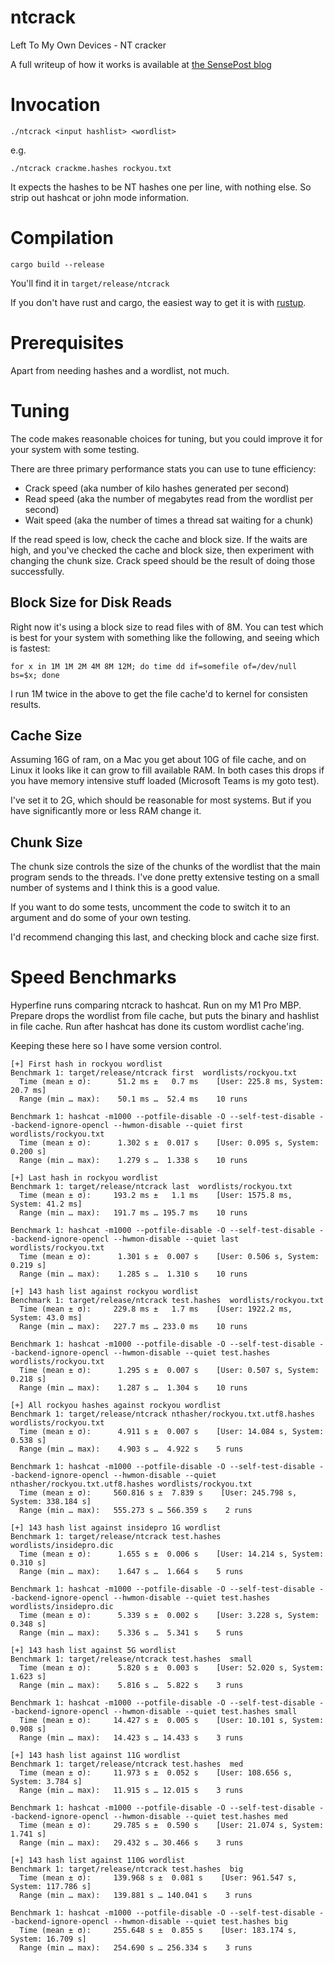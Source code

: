 # ntcrack

Left To My Own Devices - NT cracker

A full writeup of how it works is available at [the SensePost blog](https://sensepost.com/blog/2022/left-to-my-own-devices-fast-ntcracking-in-rust/)

# Invocation

`./ntcrack <input hashlist> <wordlist>`

e.g.

`./ntcrack crackme.hashes rockyou.txt`

It expects the hashes to be NT hashes one per line, with nothing else. So strip out hashcat or john mode information.

# Compilation

`cargo build --release`

You'll find it in `target/release/ntcrack`

If you don't have rust and cargo, the easiest way to get it is with [rustup](https://rustup.rs).

# Prerequisites

Apart from needing hashes and a wordlist, not much.

# Tuning

The code makes reasonable choices for tuning, but you could improve it for your system with some testing.

There are three primary performance stats you can use to tune efficiency:

* Crack speed (aka number of kilo hashes generated per second)
* Read speed (aka the number of megabytes read from the wordlist per second)
* Wait speed (aka the number of times a thread sat waiting for a chunk)

If the read speed is low, check the cache and block size. If the waits are high, and you've checked the cache and block size, then experiment with changing the chunk size. Crack speed should be the result of doing those successfully.

## Block Size for Disk Reads

Right now it's using a block size to read files with of 8M. You can test which is best for your system with something like the following, and seeing which is fastest:

`for x in 1M 1M 2M 4M 8M 12M; do time dd if=somefile of=/dev/null bs=$x; done`

I run 1M twice in the above to get the file cache'd to kernel for consisten results.

## Cache Size

Assuming 16G of ram, on a Mac you get about 10G of file cache, and on Linux it looks like it can grow to fill available RAM. In both cases this drops if you have memory intensive stuff loaded (Microsoft Teams is my goto test).

I've set it to 2G, which should be reasonable for most systems. But if you have significantly more or less RAM change it.

## Chunk Size

The chunk size controls the size of the chunks of the wordlist that the main program sends to the threads. I've done pretty extensive testing on a small number of systems and I think this is a good value.

If you want to do some tests, uncomment the code to switch it to an argument and do some of your own testing.

I'd recommend changing this last, and checking block and cache size first.

# Speed Benchmarks

Hyperfine runs comparing ntcrack to hashcat.
Run on my M1 Pro MBP.
Prepare drops the wordlist from file cache, but puts the binary and hashlist in file cache.
Run after hashcat has done its custom wordlist cache'ing.

Keeping these here so I have some version control.

```
[+] First hash in rockyou wordlist
Benchmark 1: target/release/ntcrack first  wordlists/rockyou.txt
  Time (mean ± σ):      51.2 ms ±   0.7 ms    [User: 225.8 ms, System: 20.7 ms]
  Range (min … max):    50.1 ms …  52.4 ms    10 runs
 
Benchmark 1: hashcat -m1000 --potfile-disable -O --self-test-disable --backend-ignore-opencl --hwmon-disable --quiet first wordlists/rockyou.txt
  Time (mean ± σ):      1.302 s ±  0.017 s    [User: 0.095 s, System: 0.200 s]
  Range (min … max):    1.279 s …  1.338 s    10 runs
 
[+] Last hash in rockyou wordlist
Benchmark 1: target/release/ntcrack last  wordlists/rockyou.txt
  Time (mean ± σ):     193.2 ms ±   1.1 ms    [User: 1575.8 ms, System: 41.2 ms]
  Range (min … max):   191.7 ms … 195.7 ms    10 runs
 
Benchmark 1: hashcat -m1000 --potfile-disable -O --self-test-disable --backend-ignore-opencl --hwmon-disable --quiet last wordlists/rockyou.txt
  Time (mean ± σ):      1.301 s ±  0.007 s    [User: 0.506 s, System: 0.219 s]
  Range (min … max):    1.285 s …  1.310 s    10 runs
 
[+] 143 hash list against rockyou wordlist
Benchmark 1: target/release/ntcrack test.hashes  wordlists/rockyou.txt
  Time (mean ± σ):     229.8 ms ±   1.7 ms    [User: 1922.2 ms, System: 43.0 ms]
  Range (min … max):   227.7 ms … 233.0 ms    10 runs
 
Benchmark 1: hashcat -m1000 --potfile-disable -O --self-test-disable --backend-ignore-opencl --hwmon-disable --quiet test.hashes wordlists/rockyou.txt
  Time (mean ± σ):      1.295 s ±  0.007 s    [User: 0.507 s, System: 0.218 s]
  Range (min … max):    1.287 s …  1.304 s    10 runs
 
[+] All rockyou hashes against rockyou wordlist
Benchmark 1: target/release/ntcrack nthasher/rockyou.txt.utf8.hashes  wordlists/rockyou.txt
  Time (mean ± σ):      4.911 s ±  0.007 s    [User: 14.084 s, System: 0.538 s]
  Range (min … max):    4.903 s …  4.922 s    5 runs
 
Benchmark 1: hashcat -m1000 --potfile-disable -O --self-test-disable --backend-ignore-opencl --hwmon-disable --quiet nthasher/rockyou.txt.utf8.hashes wordlists/rockyou.txt
  Time (mean ± σ):     560.816 s ±  7.839 s    [User: 245.798 s, System: 338.184 s]
  Range (min … max):   555.273 s … 566.359 s    2 runs
 
[+] 143 hash list against insidepro 1G wordlist
Benchmark 1: target/release/ntcrack test.hashes  wordlists/insidepro.dic
  Time (mean ± σ):      1.655 s ±  0.006 s    [User: 14.214 s, System: 0.310 s]
  Range (min … max):    1.647 s …  1.664 s    5 runs
 
Benchmark 1: hashcat -m1000 --potfile-disable -O --self-test-disable --backend-ignore-opencl --hwmon-disable --quiet test.hashes wordlists/insidepro.dic
  Time (mean ± σ):      5.339 s ±  0.002 s    [User: 3.228 s, System: 0.348 s]
  Range (min … max):    5.336 s …  5.341 s    5 runs
 
[+] 143 hash list against 5G wordlist
Benchmark 1: target/release/ntcrack test.hashes  small
  Time (mean ± σ):      5.820 s ±  0.003 s    [User: 52.020 s, System: 1.623 s]
  Range (min … max):    5.816 s …  5.822 s    3 runs
 
Benchmark 1: hashcat -m1000 --potfile-disable -O --self-test-disable --backend-ignore-opencl --hwmon-disable --quiet test.hashes small
  Time (mean ± σ):     14.427 s ±  0.005 s    [User: 10.101 s, System: 0.908 s]
  Range (min … max):   14.423 s … 14.433 s    3 runs
 
[+] 143 hash list against 11G wordlist
Benchmark 1: target/release/ntcrack test.hashes  med
  Time (mean ± σ):     11.973 s ±  0.052 s    [User: 108.656 s, System: 3.784 s]
  Range (min … max):   11.915 s … 12.015 s    3 runs
 
Benchmark 1: hashcat -m1000 --potfile-disable -O --self-test-disable --backend-ignore-opencl --hwmon-disable --quiet test.hashes med
  Time (mean ± σ):     29.785 s ±  0.590 s    [User: 21.074 s, System: 1.741 s]
  Range (min … max):   29.432 s … 30.466 s    3 runs
 
[+] 143 hash list against 110G wordlist
Benchmark 1: target/release/ntcrack test.hashes  big
  Time (mean ± σ):     139.968 s ±  0.081 s    [User: 961.547 s, System: 117.786 s]
  Range (min … max):   139.881 s … 140.041 s    3 runs
 
Benchmark 1: hashcat -m1000 --potfile-disable -O --self-test-disable --backend-ignore-opencl --hwmon-disable --quiet test.hashes big
  Time (mean ± σ):     255.648 s ±  0.855 s    [User: 183.174 s, System: 16.709 s]
  Range (min … max):   254.690 s … 256.334 s    3 runs
``` 
